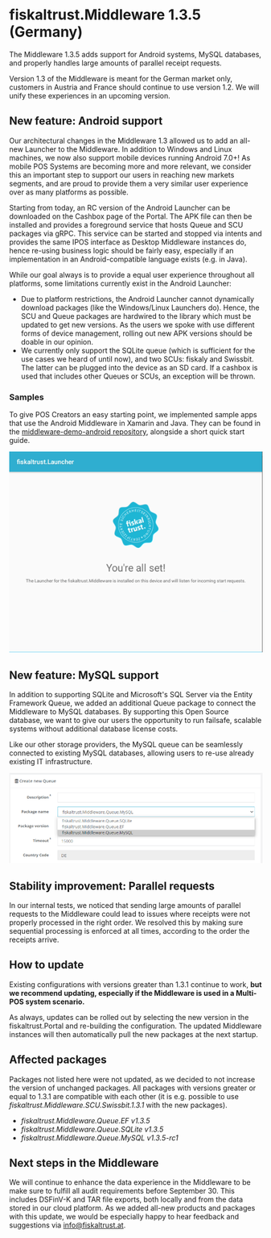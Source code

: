 # fiskaltrust.Middleware 1.3.5 (Germany)
The Middleware 1.3.5 adds support for Android systems, MySQL databases, and properly handles large amounts of parallel receipt requests.

<div class="alert alert-warning" role="alert" style="border-radius: 0">Version 1.3 of the Middleware is meant for the German market only, customers in Austria and France should continue to use version 1.2. We will unify these experiences in an upcoming version.</div>

## New feature: Android support
Our architectural changes in the Middleware 1.3 allowed us to add an all-new Launcher to the Middleware. In addition to Windows and Linux machines, we now also support mobile devices running Android 7.0+! As mobile POS Systems are becoming more and more relevant, we consider this an important step to support our users in reaching new markets segments, and are proud to provide them a very similar user experience over as many platforms as possible.

Starting from today, an RC version of the Android Launcher can be downloaded on the Cashbox page of the Portal. The APK file can then be installed and provides a foreground service that hosts Queue and SCU packages via gRPC. This service can be started and stopped via intents and provides the same IPOS interface as Desktop Middleware instances do, hence re-using business logic should be fairly easy, especially if an implementation in an Android-compatible language exists (e.g. in Java).

While our goal always is to provide a equal user experience throughout all platforms, some limitations currently exist in the Android Launcher:
- Due to platform restrictions, the Android Launcher cannot dynamically download packages (like the Windows/Linux Launchers do). Hence, the SCU and Queue packages are hardwired to the library which must be updated to get new versions. As the users we spoke with use different forms of device management, rolling out new APK versions should be doable in our opinion.
- We currently only support the SQLite queue (which is sufficient for the use cases we heard of until now), and two SCUs: fiskaly and Swissbit. The latter can be plugged into the device as an SD card. If a cashbox is used that includes other Queues or SCUs, an exception will be thrown.

### Samples
To give POS Creators an easy starting point, we implemented sample apps that use the Android Middleware in Xamarin and Java. They can be found in the [middleware-demo-android repository](https://github.com/fiskaltrust/middleware-demo-android), alongside a short quick start guide.


![android](images/1.3.5/android.png)

## New feature: MySQL support
In addition to supporting SQLite and Microsoft's SQL Server via the Entity Framework Queue, we added an additional Queue package to connect the Middleware to MySQL databases. By supporting this Open Source database, we want to give our users the opportunity to run failsafe, scalable systems without additional database license costs. 

Like our other storage providers, the MySQL queue can be seamlessly connected to existing MySQL databases, allowing users to re-use already existing IT infrastructure. 

![mysql](images/1.3.5/mysql.png)

## Stability improvement: Parallel requests
In our internal tests, we noticed that sending large amounts of parallel requests to the Middleware could lead to issues where receipts were not properly processed in the right order. We resolved this by making sure sequential processing is enforced at all times, according to the order the receipts arrive.

## How to update
Existing configurations with versions greater than 1.3.1 continue to work, **but we recommend updating, especially if the Middleware is used in a Multi-POS system scenario.**

As always, updates can be rolled out by selecting the new version in the fiskaltrust.Portal and re-building the configuration. The updated Middleware instances will then automatically pull the new packages at the next startup.

## Affected packages
Packages not listed here were not updated, as we decided to not increase the version of unchanged packages. All packages with versions greater or equal to 1.3.1 are compatible with each other (it is e.g. possible to use _fiskaltrust.Middleware.SCU.Swissbit.1.3.1_ with the new packages).

- _fiskaltrust.Middleware.Queue.EF v1.3.5_
- _fiskaltrust.Middleware.Queue.SQLite v1.3.5_
- _fiskaltrust.Middleware.Queue.MySQL v1.3.5-rc1_

## Next steps in the Middleware
We will continue to enhance the data experience in the Middleware to be make sure to fulfill all audit requirements before September 30. This includes DSFinV-K and TAR file exports, both locally and from the data stored in our cloud platform. As we added all-new products and packages with this update, we would be especially happy to hear feedback and suggestions via [info@fiskaltrust.at](mailto:info@fiskaltrust.at).
